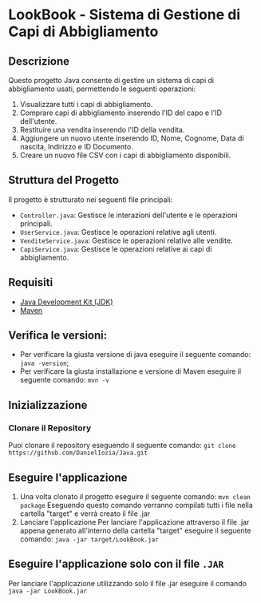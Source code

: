 # LookBook - Sistema di Gestione di Capi di Abbigliamento

## Descrizione

Questo progetto Java consente di gestire un sistema di capi di abbigliamento usati, permettendo le seguenti operazioni:

1. Visualizzare tutti i capi di abbigliamento.
2. Comprare capi di abbigliamento inserendo l'ID del capo e l'ID dell'utente.
3. Restituire una vendita inserendo l'ID della vendita.
4. Aggiungere un nuovo utente inserendo ID, Nome, Cognome, Data di nascita, Indirizzo e ID Documento.
5. Creare un nuovo file CSV con i capi di abbigliamento disponibili.

## Struttura del Progetto

Il progetto è strutturato nei seguenti file principali:

- `Controller.java`: Gestisce le interazioni dell'utente e le operazioni principali.
- `UserService.java`: Gestisce le operazioni relative agli utenti.
- `VenditeService.java`: Gestisce le operazioni relative alle vendite.
- `CapiService.java`: Gestisce le operazioni relative ai capi di abbigliamento.

## Requisiti
- [Java Development Kit (JDK)](https://www.oracle.com/java/technologies/downloads/)
- [Maven](https://maven.apache.org/download.cgi)


## Verifica le versioni:

- Per verificare la giusta versione di java eseguire il seguente comando:
`java -version`;
- Per verificare la giusta installazione e versione di Maven eseguire il seguente comando:
`mvn -v`

## Inizializzazione

### Clonare il Repository

Puoi clonare il repository eseguendo il seguente comando: `git clone https://github.com/DanielIozia/Java.git`

## Eseguire l'applicazione

1. Una volta clonato il progetto eseguire il seguente comando:
   `mvn clean package`
   Eseguendo questo comando verranno compilati tutti i file nella cartella "target" e verrà creato il file .jar
2. Lanciare l'applicazione
   Per lanciare l'applicazione attraverso il file .jar appena generato all'interno della cartella "target" eseguire il seguente comando:
   `java -jar target/LookBook.jar`

## Eseguire l'applicazione solo con il file `.JAR`

Per lanciare l'applicazione utilizzando solo il file .jar eseguire il comando `java -jar LookBook.jar`